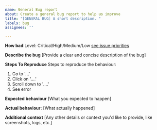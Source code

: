 ```yaml
---
name: General Bug report
about: Create a general bug report to help us improve
title: "[GENERAL BUG] A short description. "
labels: bug
assignees: ''

---
```


**How bad**
Level: Critical/High/Medium/Low [see issue priorities](.github/ISSUE_TEMPLATE/issue-priorities)

**Describe the bug**
[Provide a clear and concise description of the bug]

**Steps To Reproduce**
Steps to reproduce the behaviour:
1. Go to '...'
2. Click on '....'
3. Scroll down to '....'
4. See error

**Expected behaviour**
[What you expected to happen]

**Actual behaviour:**
[What actually happened]

**Additional context**
[Any other details or context you'd like to provide, like screenshots, logs, etc.]
